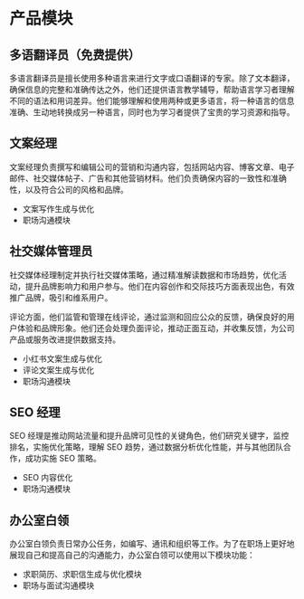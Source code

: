# 产品模块

## 多语翻译员（免费提供）

多语言翻译员是擅长使用多种语言来进行文字或口语翻译的专家。除了文本翻译，确保信息的完整和准确传达之外，他们还提供语言教学辅导，帮助语言学习者理解不同的语法和用词差异。他们能够理解和使用两种或更多语言，将一种语言的信息准确、生动地转换成另一种语言，同时也为学习者提供了宝贵的学习资源和指导。

## 文案经理

文案经理负责撰写和编辑公司的营销和沟通内容，包括网站内容、博客文章、电子邮件、社交媒体帖子、广告和其他营销材料。他们负责确保内容的一致性和准确性，以及符合公司的风格和品牌。

- 文案写作生成与优化
- 职场沟通模块

## 社交媒体管理员

社交媒体经理制定并执行社交媒体策略，通过精准解读数据和市场趋势，优化活动，提升品牌影响力和用户参与。他们在内容创作和交际技巧方面表现出色，有效推广品牌，吸引和维系用户。

评论方面，他们监管和管理在线评论，通过监测和回应公众的反馈，确保良好的用户体验和品牌形象。他们还会处理负面评论，推动正面互动，并收集反馈，为公司产品或服务改进提供数据支持。

- 小红书文案生成与优化
- 评论文案生成与优化
- 职场沟通模块

## SEO 经理

SEO 经理是推动网站流量和提升品牌可见性的关键角色，他们研究关键字，监控排名，实施优化策略，理解 SEO 趋势，通过数据分析优化性能，并与其他团队合作，成功实施 SEO 策略。

- SEO 内容优化
- 职场沟通模块

## 办公室白领

办公室白领负责日常办公任务，如编写、通讯和组织等工作。为了在职场上更好地展现自己和提高自己的沟通能力，办公室白领可以使用以下模块功能：

- 求职简历、求职信生成与优化模块
- 职场与面试沟通模块
